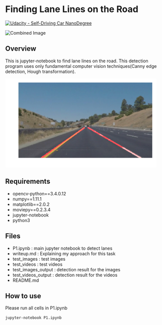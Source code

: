 # **Finding Lane Lines on the Road** 
[![Udacity - Self-Driving Car NanoDegree](https://s3.amazonaws.com/udacity-sdc/github/shield-carnd.svg)](http://www.udacity.com/drive)

<img src="examples/laneLines_thirdPass.jpg" width="480" alt="Combined Image" />

Overview
---
This is jupyter-notebook to find lane lines on the road.
This detection program uses only fundamental computer vision techniques(Canny edge detection, Hough transformation).

<img src="img/overlay.png" width="480"  />

Requirements
---
- opencv-python==3.4.0.12
- numpy==1.11.1
- matplotlib==2.0.2
- moviepy==0.2.3.4
- jupyter-notebook
- python3

Files
---
- P1.ipynb : main jupyter notebook to detect lanes
- writeup.md : Explaining my approach for this task
- test_images : test images
- test_videos : test videos
- test_images_output : detection result for the images
- test_videos_output : detection result for the videos
- README.md


How to use
---
Please run all cells in P1.ipynb

```
jupyter-notebook P1.ipynb
```

